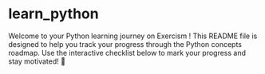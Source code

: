 # learn_python
Welcome to your Python learning journey on Exercism ! This README file is designed to help you track your progress through the Python concepts roadmap. Use the interactive checklist below to mark your progress and stay motivated! 💪

